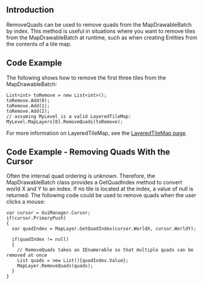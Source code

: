 ## Introduction

RemoveQuads can be used to remove quads from the MapDrawableBatch by index. This method is useful in situations where you want to remove tiles from the MapDrawableBatch at runtime, such as when creating Entities from the contents of a tile map.

## Code Example

The following shows how to remove the first three tiles from the MapDrawableBatch:

    List<int> toRemove = new List<int>();
    toRemove.Add(0);
    toRemove.Add(1);
    toRemove.Add(2);
    // assuming MyLevel is a valid LayeredTileMap:
    MyLevel.MapLayers[0].RemoveQuads(toRemove);

For more information on LayeredTileMap, see the [LayeredTileMap page](/frb/docs/index.php?title=FlatRedBall.TileGraphics.LayeredTileMap "FlatRedBall.TileGraphics.LayeredTileMap").

## Code Example - Removing Quads With the Cursor

Often the internal quad ordering is unknown. Therefore, the MapDrawableBatch class provides a GetQuadIndex method to convert world X and Y to an index. If no tile is located at the index, a value of null is returned. The following code could be used to remove quads when the user clicks a mouse:

    var cursor = GuiManager.Cursor;
    if(cursor.PrimaryPush)
    {
      var quadIndex = MapLayer.GetQuadIndex(cursor.WorldX, cursor.WorldY);

      if(quadIndex != null)
      {
        // RemoveQuads takes an IEnumerable so that multiple quads can be removed at once
        List quads = new List(){quadIndex.Value};
        MapLayer.RemoveQuads(quads);
      }
    }
